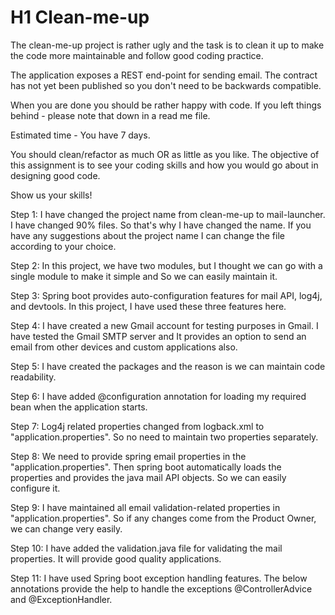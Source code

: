 # H1 Clean-me-up
The clean-me-up project is rather ugly and the task is to clean it up to make the code more maintainable and follow good coding
practice.

The application exposes a REST end-point for sending email. 
The contract has not yet been published so you don't need to be backwards compatible.

When you are done you should be rather happy with code. 
If you left things behind - please note that down in a read me file.

Estimated time - You have 7 days.  

You should clean/refactor as much OR as little as you like.  The objective of this assignment is to see your coding skills and how you would go about in designing good code.

Show us your skills!

Step 1: I have changed the project name from clean-me-up to mail-launcher. I have changed 90% files. 
So that's why I have changed the name. If you have any suggestions about the project name I can change the file according to your choice.

Step 2: In this project, we have two modules, but I thought we can go with a single module to make it simple and So we can easily maintain it.

Step 3: Spring boot provides auto-configuration features for mail API, log4j, and devtools. In this project, I have used these three features here.

Step 4: I have created a new Gmail account for testing purposes in Gmail. I have tested the Gmail SMTP server and 
It provides an option to send an email from other devices and custom applications also.

Step 5: I have created the packages and the reason is we can maintain code readability.

Step 6: I have added @configuration annotation for loading my required bean when the application starts.

Step 7: Log4j related properties changed from logback.xml to "application.properties". So no need to maintain two properties separately.

Step 8: We need to provide spring email properties in the "application.properties". Then spring boot automatically loads the properties and provides the java mail API objects. So we can easily configure it.

Step 9: I have maintained all email validation-related properties in "application.properties". 
So if any changes come from the Product Owner, we can change very easily.

Step 10: I have added the validation.java file for validating the mail properties. It will provide good quality applications.

Step 11: I have used Spring boot exception handling features. The below annotations provide the help to handle the exceptions @ControllerAdvice and @ExceptionHandler.




